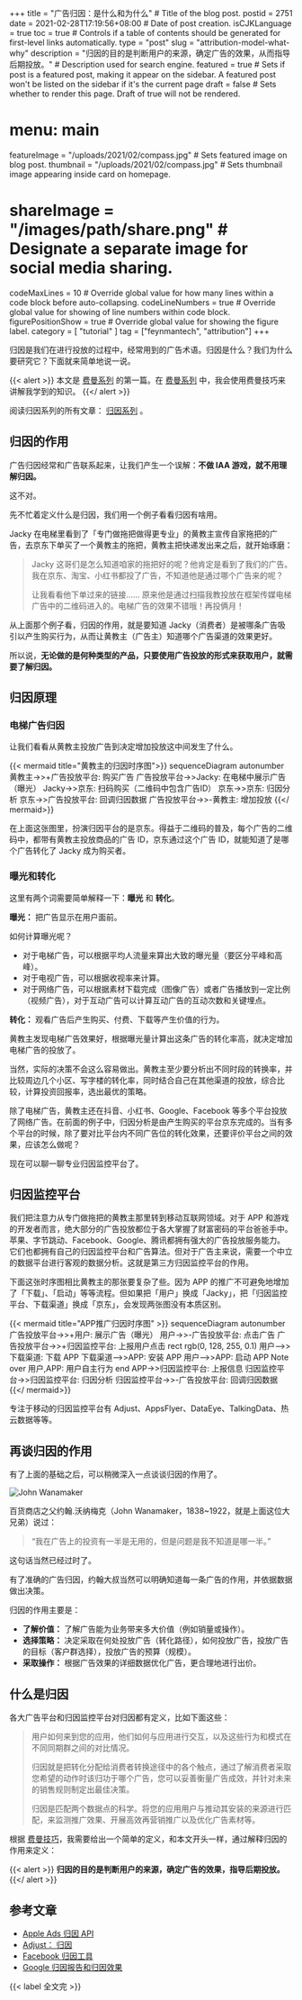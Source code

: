 +++
title = "广告归因：是什么和为什么" # Title of the blog post.
postid = 2751
date = 2021-02-28T17:19:56+08:00 # Date of post creation.
isCJKLanguage = true
toc = true # Controls if a table of contents should be generated for first-level links automatically.
type = "post"
slug = "attribution-model-what-why"
description = "归因的目的是判断用户的来源，确定广告的效果，从而指导后期投放。" # Description used for search engine.
featured = true # Sets if post is a featured post, making it appear on the sidebar. A featured post won't be listed on the sidebar if it's the current page
draft = false # Sets whether to render this page. Draft of true will not be rendered.
# menu: main
featureImage = "/uploads/2021/02/compass.jpg" # Sets featured image on blog post.
thumbnail = "/uploads/2021/02/compass.jpg" # Sets thumbnail image appearing inside card on homepage.
# shareImage = "/images/path/share.png" # Designate a separate image for social media sharing.
codeMaxLines = 10 # Override global value for how many lines within a code block before auto-collapsing.
codeLineNumbers = true # Override global value for showing of line numbers within code block.
figurePositionShow = true # Override global value for showing the figure label.
category = [ "tutorial" ]
tag = ["feynmantech", "attribution"]
+++

归因是我们在进行投放的过程中，经常用到的广告术语。归因是什么？我们为什么要研究它？下面就来简单地说一说。<!--more-->

{{< alert >}}
本文是 [费曼系列](/tag/feynmantech/) 的第一篇。在 [费曼系列](/tag/feynmantech/) 中，我会使用费曼技巧来讲解我学到的知识。
{{</ alert >}}

阅读归因系列的所有文章： [归因系列][tag] 。

## 归因的作用

广告归因经常和广告联系起来，让我们产生一个误解：**不做 IAA 游戏，就不用理解归因。**

这不对。

先不忙着定义什么是归因，我们用一个例子看看归因有啥用。

Jacky 在电梯里看到了「专门做拖把做得更专业」的黄教主宣传自家拖把的广告，去京东下单买了一个黄教主的拖把，黄教主把快递发出来之后，就开始琢磨：

> Jacky 这哥们是怎么知道咱家的拖把好的呢？他肯定是看到了我们的广告。我在京东、淘宝、小红书都投了广告，不知道他是通过哪个广告来的呢？
>
> 让我看看他下单过来的链接…… 原来他是通过扫描我教投放在框架传媒电梯广告中的二维码进入的。电梯广告的效果不错哦！再投俩月！

从上面那个例子看，归因的作用，就是要知道 Jacky（消费者）是被哪条广告吸引以产生购买行为，从而让黄教主（广告主）知道哪个广告渠道的效果更好。

所以说，**无论做的是何种类型的产品，只要使用广告投放的形式来获取用户，就需要了解归因。**

## 归因原理

### 电梯广告归因

让我们看看从黄教主投放广告到决定增加投放这中间发生了什么。

{{< mermaid title="黄教主的归因时序图">}}
sequenceDiagram
    autonumber
    黄教主->>+广告投放平台: 购买广告
    广告投放平台->>Jacky: 在电梯中展示广告（曝光）
    Jacky->>京东: 扫码购买（二维码中包含广告ID）
    京东->>京东: 归因分析
    京东->>广告投放平台: 回调归因数据
    广告投放平台->>-黄教主: 增加投放
{{</ mermaid>}}

在上面这张图里，扮演归因平台的是京东。得益于二维码的普及，每个广告的二维码中，都带有黄教主投放商品的广告 ID，京东通过这个广告 ID，就能知道了是哪个广告转化了 Jacky 成为购买者。

### 曝光和转化

这里有两个词需要简单解释一下：**曝光** 和 **转化**。

**曝光：** 把广告显示在用户面前。

如何计算曝光呢？

- 对于电梯广告，可以根据平均人流量来算出大致的曝光量（要区分平峰和高峰）。
- 对于电视广告，可以根据收视率来计算。
- 对于网络广告，可以根据素材下载完成（图像广告）或者广告播放到一定比例（视频广告），对于互动广告可以计算互动广告的互动次数和关键埋点。

**转化：** 观看广告后产生购买、付费、下载等产生价值的行为。

黄教主发现电梯广告效果好，根据曝光量计算出这条广告的转化率高，就决定增加电梯广告的投放了。

当然，实际的决策不会这么容易做出。黄教主至少要分析出不同时段的转换率，并比较周边几个小区、写字楼的转化率，同时结合自己在其他渠道的投放，综合比较，计算投资回报率，选出最优的策略。

除了电梯广告，黄教主还在抖音、小红书、Google、Facebook 等多个平台投放了网络广告。在前面的例子中，归因分析是由产生购买的平台京东完成的。当有多个平台的时候，除了要对比平台内不同广告位的转化效果，还要评价平台之间的效果，应该怎么做呢？

现在可以聊一聊专业归因监控平台了。

## 归因监控平台

我们把注意力从专门做拖把的黄教主那里转到移动互联网领域。对于 APP 和游戏的开发者而言，绝大部分的广告投放都位于各大掌握了财富密码的平台爸爸手中。苹果、字节跳动、Facebook、Google、腾讯都拥有强大的广告投放服务能力。它们也都拥有自己的归因监控平台和广告算法。但对于广告主来说，需要一个中立的数据平台进行客观的数据分析。这就是第三方归因监控平台的作用。

下面这张时序图相比黄教主的那张要复杂了些。因为 APP 的推广不可避免地增加了「下载」、「启动」等等流程。但如果把「用户」换成「Jacky」，把「归因监控平台、下载渠道」换成「京东」，会发现两张图没有本质区别。

{{< mermaid title="APP推广归因时序图" >}}
sequenceDiagram
    autonumber
    广告投放平台->>+用户: 展示广告（曝光）
    用户->>-广告投放平台: 点击广告
    广告投放平台->>+归因监控平台: 上报用户点击
    rect rgb(0, 128, 255, 0.1)
        用户-->>下载渠道: 下载 APP
        下载渠道-->>APP: 安装 APP
        用户-->>APP: 启动 APP
        Note over 用户,APP: 用户自主行为
    end
    APP->>归因监控平台: 上报信息
    归因监控平台->>归因监控平台: 归因分析
    归因监控平台->>-广告投放平台: 回调归因数据
{{</ mermaid>}}

专注于移动的归因监控平台有 Adjust、AppsFlyer、DataEye、TalkingData、热云数据等等。

## 再谈归因的作用

有了上面的基础之后，可以稍微深入一点谈谈归因的作用了。

![John Wanamaker](/uploads/2021/02/johnwanamaker.jpg)

百货商店之父约翰.沃纳梅克（John Wanamaker，1838~1922，就是上面这位大兄弟）说过：

> “我在广告上的投资有一半是无用的，但是问题是我不知道是哪一半。”

这句话当然已经过时了。

有了准确的广告归因，约翰大叔当然可以明确知道每一条广告的作用，并依据数据做出决策。

归因的作用主要是：

- **了解价值：** 了解广告能为业务带来多大价值（例如销量或操作）。
- **选择策略：** 决定采取在何处投放广告（转化路径），如何投放广告，投放广告的目标（客户群选择），投放广告的预算（规模）。
- **采取操作：** 根据广告效果的详细数据优化广告，更合理地进行出价。

## 什么是归因

各大广告平台和归因监控平台对归因都有定义，比如下面这些：

> 用户如何来到您的应用，他们如何与应用进行交互，以及这些行为和模式在不同同期群之间的对比情况。
>
> 归因就是把转化分配给消费者转换途径中的各个触点，通过了解消费者采取您希望的动作时该归功于哪个广告，您可以妥善衡量广告成效，并针对未来的销售规则制定出最佳决策。
>
> 归因是匹配两个数据点的科学。将您的应用用户与推动其安装的来源进行匹配，来监测推广效果、开展高效再营销推广以及优化广告素材等。

根据 [费曼技巧](/tag/feynmantech/)，我需要给出一个简单的定义，和本文开头一样，通过解释归因的作用来定义：

{{< alert >}}
**归因的目的是判断用户的来源，确定广告的效果，指导后期投放。**
{{</ alert >}}

## 参考文章

- [Apple Ads 归因 API][asaaa]
- [Adjust： 归因][adjusta]
- [Facebook 归因工具][fba]
- [Google 归因报告和归因效果][googlea]

{{< label 全文完 >}}

[asaaa]: https://searchads.apple.com/cn/help/advanced/0028-apple-search-ads-attribution-api/
[adjusta]: https://help.adjust.com/zh/attribution
[fba]: https://zh-tw.facebook.com/business/help/370704083280490?id=399393560487908
[googlea]: https://support.google.com/google-ads/topic/7279627?hl=zh-Hans&ref_topic=3119145
[tag]: /tag/attribution/